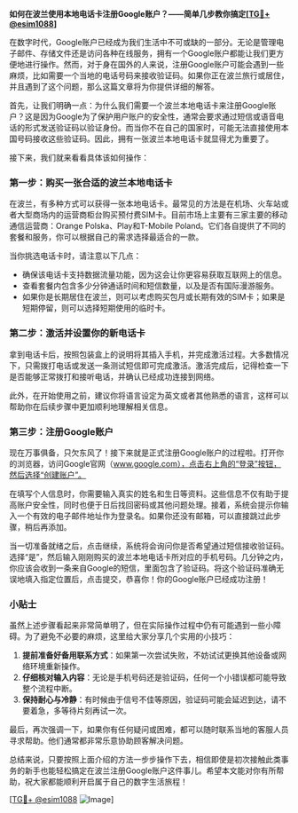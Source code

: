 **如何在波兰使用本地电话卡注册Google账户？——简单几步教你搞定[[TG💪+ @esim1088](https://t.me/s/esim1088)]**

在数字时代，Google账户已经成为我们生活中不可或缺的一部分。无论是管理电子邮件、存储文件还是访问各种在线服务，拥有一个Google账户都能让我们更方便地进行操作。然而，对于身在国外的人来说，注册Google账户可能会遇到一些麻烦，比如需要一个当地的电话号码来接收验证码。如果你正在波兰旅行或居住，并且遇到了这个问题，那么这篇文章将为你提供详细的解答。

首先，让我们明确一点：为什么我们需要一个波兰本地电话卡来注册Google账户？这是因为Google为了保护用户账户的安全性，通常会要求通过短信或语音电话的形式发送验证码以验证身份。而当你不在自己的国家时，可能无法直接使用本国号码接收这些验证码。因此，拥有一张波兰本地电话卡就显得尤为重要了。

接下来，我们就来看看具体该如何操作：

### 第一步：购买一张合适的波兰本地电话卡

在波兰，有多种方式可以获得一张本地电话卡。最常见的方法是在机场、火车站或者大型商场内的运营商柜台购买预付费SIM卡。目前市场上主要有三家主要的移动通信运营商：Orange Polska、Play和T-Mobile Poland。它们各自提供了不同的套餐和服务，你可以根据自己的需求选择最适合的一款。

当你挑选电话卡时，请注意以下几点：
- 确保该电话卡支持数据流量功能，因为这会让你更容易获取互联网上的信息。
- 查看套餐内包含多少分钟通话时间和短信数量，以及是否有国际漫游服务。
- 如果你是长期居住在波兰，则可以考虑购买包月或长期有效的SIM卡；如果是短期停留，则可以选择短期使用的临时卡。

### 第二步：激活并设置你的新电话卡

拿到电话卡后，按照包装盒上的说明将其插入手机，并完成激活过程。大多数情况下，只需拨打电话或发送一条测试短信即可完成激活。激活完成后，记得检查一下是否能够正常拨打和接听电话，并确认已经成功连接到网络。

此外，在开始使用之前，建议你将语言设定为英文或者其他熟悉的语言，这样可以帮助你在后续步骤中更加顺利地理解相关信息。

### 第三步：注册Google账户

现在万事俱备，只欠东风了！接下来就是正式注册Google账户的过程啦。打开你的浏览器，访问Google官网（www.google.com），点击右上角的“登录”按钮，然后选择“创建账户”。

在填写个人信息时，你需要输入真实的姓名和生日等资料。这些信息不仅有助于提高账户安全性，同时也便于日后找回密码或其他问题处理。接着，系统会提示你输入一个有效的电子邮件地址作为登录名。如果你还没有邮箱，可以直接跳过此步骤，稍后再添加。

当一切准备就绪之后，点击继续，系统将会询问你是否希望通过短信接收验证码。选择“是”，然后输入刚刚购买的波兰本地电话卡所对应的手机号码。几分钟之内，你应该会收到一条来自Google的短信，里面包含了验证码。将这个验证码准确无误地填入指定位置后，点击提交，恭喜你！你的Google账户已经成功注册！

### 小贴士

虽然上述步骤看起来非常简单明了，但在实际操作过程中仍有可能遇到一些小障碍。为了避免不必要的麻烦，这里给大家分享几个实用的小技巧：

1. **提前准备好备用联系方式**：如果第一次尝试失败，不妨试试更换其他设备或网络环境重新操作。
2. **仔细核对输入内容**：无论是手机号码还是验证码，任何一个小错误都可能导致整个流程中断。
3. **保持耐心与冷静**：有时候由于信号不佳等原因，验证码可能会延迟到达，请不要着急，多等待片刻再试一次。

最后，再次强调一下，如果你有任何疑问或困难，都可以随时联系当地的客服人员寻求帮助。他们通常都非常乐意协助顾客解决问题。

总结来说，只要按照上面介绍的方法一步步操作下去，相信即使是初次接触此类事务的新手也能轻松搞定在波兰注册Google账户这件事儿。希望本文能对你有所帮助，祝大家都能顺利开启属于自己的数字生活旅程！

[[TG💪+ @esim1088](https://t.me/s/esim1088) ![Image](https://i.postimg.cc/4NQfJmqS/Snipaste-2025-05-13-00-14-12.png)]